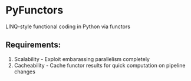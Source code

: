 # PyFunctors
LINQ-style functional coding in Python via functors

## Requirements:
1. Scalability - Exploit embarassing parallelism completely
2. Cacheability - Cache functor results for quick computation on pipeline changes